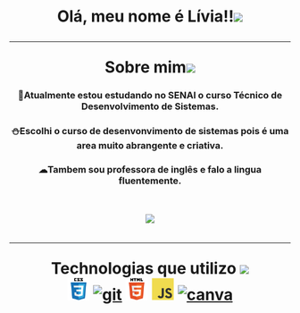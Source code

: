 <h1 align="center">Olá, meu nome é Lívia!!<img src = "https://media.tenor.com/6_-osAtLuHUAAAAi/wave-cute.gif" width = 50px  </h1>

---
<div <h1 align="center">Sobre mim<img src = "https://media.tenor.com/ADc5WppJLXUAAAAi/puglie-pug-puglie.gif" width = 50px </h1></div>
<h3 align="center"> 🌊Atualmente estou estudando no <strong>SENAI</strong> o curso <strong>Técnico de Desenvolvimento de Sistemas.</strong> </h3>
<h3 align="center"> ⛄Escolhi o curso de desenvonvimento de sistemas pois é uma area muito abrangente e criativa. </h3>
<h3 align="center"> ☁Tambem sou professora de inglês e falo a lingua fluentemente.</h3>
<h1 align="center"> <img src = "https://i.pinimg.com/originals/b4/b8/6e/b4b86e2f95381b402e71fd3089d370ab.gif" width = 180px </h1>

---
<div <h1 align="center"> Technologias que utilizo <img src = "https://i.pinimg.com/originals/bb/5a/35/bb5a35f5bb11b27920e16851841eb740.gif" width = 60px>

<div <a href="https://www.w3schools.com/css/" target="_blank"><img src="https://raw.githubusercontent.com/devicons/devicon/master/icons/css3/css3-original-wordmark.svg" alt="css3" width="40" height="40" /></a> 
<a href="https://git-scm.com/" target="_blank"><img src="https://www.vectorlogo.zone/logos/git-scm/git-scm-icon.svg" alt="git" width="40" height="40" /></a>
<a href="https://www.w3.org/html/" target="_blank"><img src="https://raw.githubusercontent.com/devicons/devicon/master/icons/html5/html5-original-wordmark.svg" alt="html5" width="40" height="40" /></a> 
<a href="https://developer.mozilla.org/en-US/docs/Web/JavaScript" target="_blank"><img src="https://raw.githubusercontent.com/devicons/devicon/master/icons/javascript/javascript-original.svg" alt="javascript" width="40" height="40" /></a>  <a href="https://www.pngmart.com/image/tag/canva-logo" target="_blank"><img src="https://www.pngmart.com/files/23/Canva-Logo-PNG-File.png" alt="canva" width="45" height="45" /> 
</a></h1></div>
